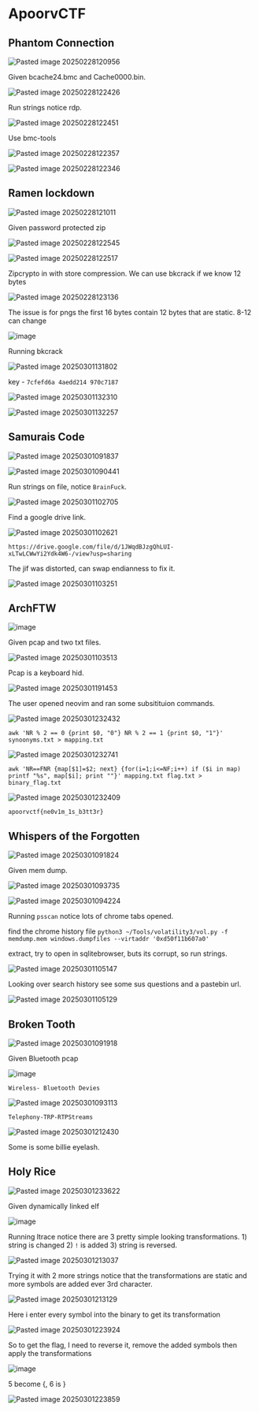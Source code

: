 # ApoorvCTF

## Phantom Connection

![Pasted image 20250228120956](https://github.com/user-attachments/assets/8232b61c-514a-499b-b7f8-85ce7e887f3a)


Given bcache24.bmc and Cache0000.bin.

![Pasted image 20250228122426](https://github.com/user-attachments/assets/3abaae1c-0a1b-4933-93d7-9163209cb21d)


Run strings notice rdp.

![Pasted image 20250228122451](https://github.com/user-attachments/assets/c12d43b9-c59b-4c55-b2fe-1be08f08535c)


Use bmc-tools

![Pasted image 20250228122357](https://github.com/user-attachments/assets/efa1df16-39ce-450c-a089-f1d7484a5c04)


![Pasted image 20250228122346](https://github.com/user-attachments/assets/8f2f408a-06a5-4dd5-bae6-a5963314c703)


## Ramen lockdown


![Pasted image 20250228121011](https://github.com/user-attachments/assets/d0f3114b-d27a-4e24-b576-3eb393c71f11)

Given password protected zip


![Pasted image 20250228122545](https://github.com/user-attachments/assets/121ae5a7-4be9-44d2-ad08-d5ad0afae817)

![Pasted image 20250228122517](https://github.com/user-attachments/assets/41d9751c-ced8-42ef-aebc-ea57b2ebcb62)


Zipcrypto in with store compression. We can use bkcrack if we know 12 bytes


![Pasted image 20250228123136](https://github.com/user-attachments/assets/50dba5e4-124b-4565-921e-5f958f9eb6e3)

The issue is for pngs the first 16 bytes contain 12 bytes that are static. 8-12 can change

![image](https://github.com/user-attachments/assets/fb6bb088-76a1-4f52-8319-7a6d5efd340e)


Running bkcrack

![Pasted image 20250301131802](https://github.com/user-attachments/assets/38005809-936c-4915-b37e-6a44c2c6c16f)

key - `7cfefd6a 4aedd214 970c7187`

![Pasted image 20250301132310](https://github.com/user-attachments/assets/cd08421d-12bb-4f83-9107-cd4aa3aaf8f1)

![Pasted image 20250301132257](https://github.com/user-attachments/assets/f4993b6b-903b-47b2-84d1-258f5123caac)



## Samurais Code

![Pasted image 20250301091837](https://github.com/user-attachments/assets/15d5c459-cb12-4337-9126-4ff18bd962f8)


![Pasted image 20250301090441](https://github.com/user-attachments/assets/80a313d5-57a1-431d-9694-392d416a79b0)


Run strings on file, notice `BrainFuck`.

![Pasted image 20250301102705](https://github.com/user-attachments/assets/8bed44eb-ed06-4933-9753-bc0b24352ac9)

Find a google drive link. 

![Pasted image 20250301102621](https://github.com/user-attachments/assets/1689d1f8-db2a-4a20-8871-3414f858e657)

`https://drive.google.com/file/d/1JWqdBJzgQhLUI-xLTwLCWwYi2Ydk4W6-/view?usp=sharing`

The jif was distorted, can swap endianness to fix it.

![Pasted image 20250301103251](https://github.com/user-attachments/assets/ce093424-f729-4542-9f39-a654d2add745)



## ArchFTW

![image](https://github.com/user-attachments/assets/73c4b311-81ad-4442-ad09-748f80e37475)

Given pcap and two txt files.

![Pasted image 20250301103513](https://github.com/user-attachments/assets/b5016f04-dcb6-4af0-b648-5195c4d511ef)

Pcap is a keyboard hid.

![Pasted image 20250301191453](https://github.com/user-attachments/assets/a6ba4117-4000-4491-83a8-8ba767b197c1)

The user opened neovim and ran some subsitituion commands.

![Pasted image 20250301232432](https://github.com/user-attachments/assets/83e6d759-eb65-44cf-a8e3-817b48a13ccf)

`awk 'NR % 2 == 0 {print $0, "0"} NR % 2 == 1 {print $0, "1"}' synoonyms.txt > mapping.txt`


![Pasted image 20250301232741](https://github.com/user-attachments/assets/71d6dff1-b322-4256-a2c5-183752aed777)

`awk 'NR==FNR {map[$1]=$2; next} {for(i=1;i<=NF;i++) if ($i in map) printf "%s", map[$i]; print ""}' mapping.txt flag.txt > binary_flag.txt`


![Pasted image 20250301232409](https://github.com/user-attachments/assets/80c3368c-118e-403d-b101-20ca6551d937)


`apoorvctf{ne0v1m_1s_b3tt3r}`


## Whispers of the Forgotten


![Pasted image 20250301091824](https://github.com/user-attachments/assets/43ec92eb-4d89-46c7-a202-607721b5a46d)

Given mem dump.


![Pasted image 20250301093735](https://github.com/user-attachments/assets/c7cdda8f-1138-4107-819a-5f399f79aed1)


![Pasted image 20250301094224](https://github.com/user-attachments/assets/1cc84814-7765-4fce-9542-3b55c935a817)

Running `psscan` notice lots of chrome tabs opened.

find the chrome history file
`python3 ~/Tools/volatility3/vol.py -f memdump.mem windows.dumpfiles --virtaddr '0xd50f11b607a0'`

extract, try to open in sqlitebrowser, buts its corrupt, so run strings.


![Pasted image 20250301105147](https://github.com/user-attachments/assets/2fa007c4-f702-4618-bb0c-231e93ce35e5)

Looking over search history see some sus questions and a pastebin url.

![Pasted image 20250301105129](https://github.com/user-attachments/assets/c849fba7-e4c4-49c8-a6f3-e53d8de5e7b5)

## Broken Tooth

![Pasted image 20250301091918](https://github.com/user-attachments/assets/5162f105-d280-4e7c-aed6-69fa6c6a8417)

Given Bluetooth pcap

![image](https://github.com/user-attachments/assets/ba631cb3-e6d5-4c14-9a79-ddb82088a199)


`Wireless- Bluetooth Devies`

![Pasted image 20250301093113](https://github.com/user-attachments/assets/a039d811-169b-4681-9067-9d66a8d3b367)

`Telephony-TRP-RTPStreams`

![Pasted image 20250301212430](https://github.com/user-attachments/assets/30941905-48be-463e-9db3-92c7af1a28c2)

Some is some billie eyelash. 


## Holy Rice


![Pasted image 20250301233622](https://github.com/user-attachments/assets/84defe72-3a1b-4a44-b84a-9ecc68a0ec84)


Given dynamically linked elf

![image](https://github.com/user-attachments/assets/81c536f2-5e0e-4fa0-a70a-3ac84ed9a8de)

Running ltrace notice there are 3 pretty simple looking transformations. 1) string is changed 2) `!` is added 3) string is reversed.

![Pasted image 20250301213037](https://github.com/user-attachments/assets/631101f5-2d22-4d73-8778-58d815e95906)

Trying it with 2 more strings notice that the transformations are static and more symbols are added ever 3rd character.


![Pasted image 20250301213129](https://github.com/user-attachments/assets/22e89737-b162-4307-a3b7-c16f13423f99)

Here i enter every symbol into the binary to get its transformation

![Pasted image 20250301223924](https://github.com/user-attachments/assets/ec2ec4b1-2027-44fd-bf03-486816efdc1d)

So to get the flag, I need to reverse it, remove the added symbols then apply the transformations

![image](https://github.com/user-attachments/assets/1b68175a-bbcf-49bc-8240-22403ee2ab33)

5 become {, 6 is }

![Pasted image 20250301223859](https://github.com/user-attachments/assets/c91c2fdf-56b4-418c-b64f-f5e56f18b753)
